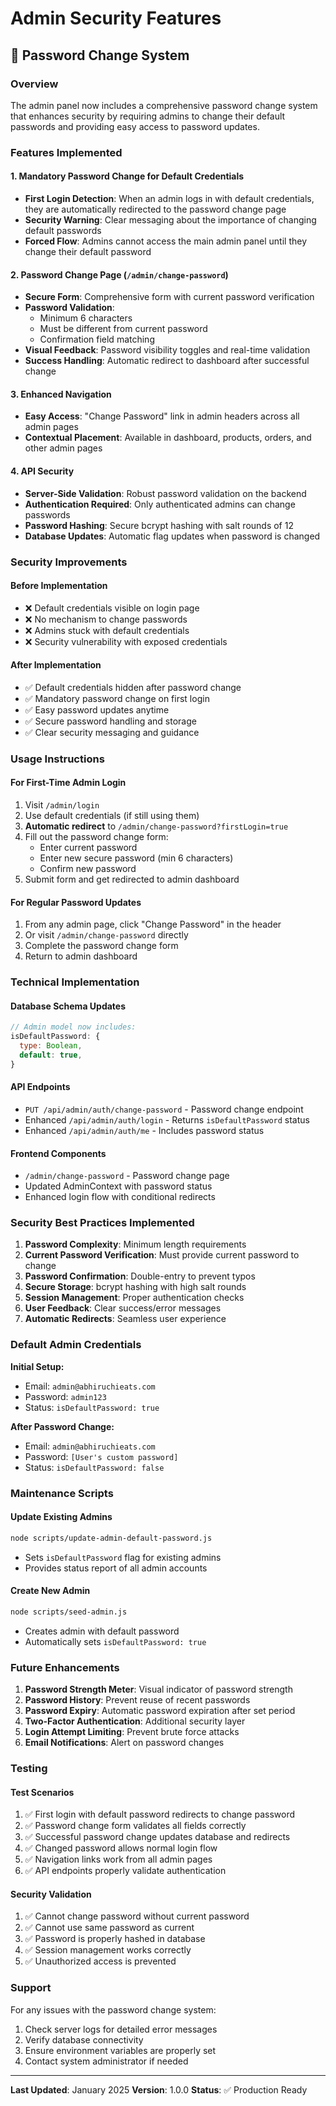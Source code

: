 # Admin Security Features

## 🔐 Password Change System

### Overview
The admin panel now includes a comprehensive password change system that enhances security by requiring admins to change their default passwords and providing easy access to password updates.

### Features Implemented

#### 1. **Mandatory Password Change for Default Credentials**
- **First Login Detection**: When an admin logs in with default credentials, they are automatically redirected to the password change page
- **Security Warning**: Clear messaging about the importance of changing default passwords
- **Forced Flow**: Admins cannot access the main admin panel until they change their default password

#### 2. **Password Change Page** (`/admin/change-password`)
- **Secure Form**: Comprehensive form with current password verification
- **Password Validation**: 
  - Minimum 6 characters
  - Must be different from current password
  - Confirmation field matching
- **Visual Feedback**: Password visibility toggles and real-time validation
- **Success Handling**: Automatic redirect to dashboard after successful change

#### 3. **Enhanced Navigation**
- **Easy Access**: "Change Password" link in admin headers across all admin pages
- **Contextual Placement**: Available in dashboard, products, orders, and other admin pages

#### 4. **API Security**
- **Server-Side Validation**: Robust password validation on the backend
- **Authentication Required**: Only authenticated admins can change passwords
- **Password Hashing**: Secure bcrypt hashing with salt rounds of 12
- **Database Updates**: Automatic flag updates when password is changed

### Security Improvements

#### **Before Implementation**
- ❌ Default credentials visible on login page
- ❌ No mechanism to change passwords
- ❌ Admins stuck with default credentials
- ❌ Security vulnerability with exposed credentials

#### **After Implementation**
- ✅ Default credentials hidden after password change
- ✅ Mandatory password change on first login
- ✅ Easy password updates anytime
- ✅ Secure password handling and storage
- ✅ Clear security messaging and guidance

### Usage Instructions

#### **For First-Time Admin Login**
1. Visit `/admin/login`
2. Use default credentials (if still using them)
3. **Automatic redirect** to `/admin/change-password?firstLogin=true`
4. Fill out the password change form:
   - Enter current password
   - Enter new secure password (min 6 characters)
   - Confirm new password
5. Submit form and get redirected to admin dashboard

#### **For Regular Password Updates**
1. From any admin page, click "Change Password" in the header
2. Or visit `/admin/change-password` directly
3. Complete the password change form
4. Return to admin dashboard

### Technical Implementation

#### **Database Schema Updates**
```javascript
// Admin model now includes:
isDefaultPassword: {
  type: Boolean,
  default: true,
}
```

#### **API Endpoints**
- `PUT /api/admin/auth/change-password` - Password change endpoint
- Enhanced `/api/admin/auth/login` - Returns `isDefaultPassword` status
- Enhanced `/api/admin/auth/me` - Includes password status

#### **Frontend Components**
- `/admin/change-password` - Password change page
- Updated AdminContext with password status
- Enhanced login flow with conditional redirects

### Security Best Practices Implemented

1. **Password Complexity**: Minimum length requirements
2. **Current Password Verification**: Must provide current password to change
3. **Password Confirmation**: Double-entry to prevent typos
4. **Secure Storage**: bcrypt hashing with high salt rounds
5. **Session Management**: Proper authentication checks
6. **User Feedback**: Clear success/error messages
7. **Automatic Redirects**: Seamless user experience

### Default Admin Credentials

**Initial Setup:**
- Email: `admin@abhiruchieats.com`
- Password: `admin123`
- Status: `isDefaultPassword: true`

**After Password Change:**
- Email: `admin@abhiruchieats.com`
- Password: `[User's custom password]`
- Status: `isDefaultPassword: false`

### Maintenance Scripts

#### **Update Existing Admins**
```bash
node scripts/update-admin-default-password.js
```
- Sets `isDefaultPassword` flag for existing admins
- Provides status report of all admin accounts

#### **Create New Admin**
```bash
node scripts/seed-admin.js
```
- Creates admin with default password
- Automatically sets `isDefaultPassword: true`

### Future Enhancements

1. **Password Strength Meter**: Visual indicator of password strength
2. **Password History**: Prevent reuse of recent passwords
3. **Password Expiry**: Automatic password expiration after set period
4. **Two-Factor Authentication**: Additional security layer
5. **Login Attempt Limiting**: Prevent brute force attacks
6. **Email Notifications**: Alert on password changes

### Testing

#### **Test Scenarios**
1. ✅ First login with default password redirects to change password
2. ✅ Password change form validates all fields correctly
3. ✅ Successful password change updates database and redirects
4. ✅ Changed password allows normal login flow
5. ✅ Navigation links work from all admin pages
6. ✅ API endpoints properly validate authentication

#### **Security Validation**
1. ✅ Cannot change password without current password
2. ✅ Cannot use same password as current
3. ✅ Password is properly hashed in database
4. ✅ Session management works correctly
5. ✅ Unauthorized access is prevented

### Support

For any issues with the password change system:
1. Check server logs for detailed error messages
2. Verify database connectivity
3. Ensure environment variables are properly set
4. Contact system administrator if needed

---

**Last Updated**: January 2025
**Version**: 1.0.0
**Status**: ✅ Production Ready

